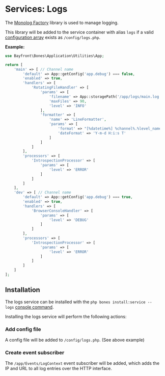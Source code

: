 # Services: Logs

The [Monolog Factory](https://github.com/bayfrontmedia/monolog-factory) library is used to manage logging.

This library will be added to the service container with alias `logs` if a valid 
[configuration array](https://github.com/bayfrontmedia/monolog-factory#configuration-array) exists as `/config/logs.php`.

**Example:**

```php
use Bayfront\Bones\Application\Utilities\App;

return [
    'main' => [ // Channel name
        'default' => App::getConfig('app.debug') === false,
        'enabled' => true,
        'handlers' => [
            'RotatingFileHandler' => [
                'params' => [
                    'filename' => App::storagePath('/app/logs/main.log'),
                    'maxFiles' => 90,
                    'level' => 'INFO'
                ],
                'formatter' => [
                    'name' => 'LineFormatter',
                    'params' => [
                        'format' => "[%datetime%] %channel%.%level_name%: %message% %context% %extra%\n",
                        'dateFormat' => 'Y-m-d H:i:s T'
                    ]
                ]
            ]
        ],
        'processors' => [
            'IntrospectionProcessor' => [
                'params' => [
                    'level' => 'ERROR'
                ]
            ]
        ]
    ],
    'dev' => [ // Channel name
        'default' => App::getConfig('app.debug') === true,
        'enabled' => true,
        'handlers' => [
            'BrowserConsoleHandler' => [
                'params' => [
                    'level' => 'DEBUG'
                ]
            ]
        ],
        'processors' => [
            'IntrospectionProcessor' => [
                'params' => [
                    'level' => 'ERROR'
                ]
            ]
        ]
    ]
];
```

## Installation

The logs service can be installed with the `php bones install:service --logs` [console command](../usage/console.md).

Installing the logs service will perform the following actions:

### Add config file

A config file will be added to `/config/logs.php`. (See above example)

### Create event subscriber

The `/app/Events/LogContext` event subscriber will be added, which adds the IP and URL to all log entries
over the HTTP interface.
